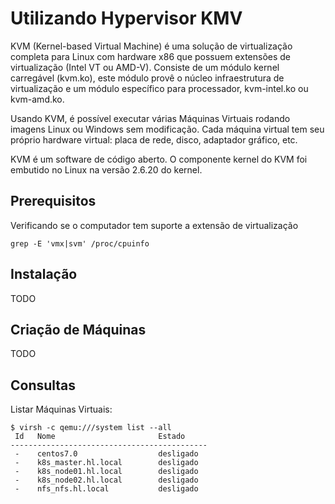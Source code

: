 # Utilizando Hypervisor KMV

KVM (Kernel-based Virtual Machine) é uma solução de virtualização completa para Linux com hardware x86 que possuem extensões de virtualização (Intel VT ou AMD-V). Consiste de um módulo kernel carregável (kvm.ko), este módulo provê o núcleo infraestrutura de virtualização e um módulo específico para processador, kvm-intel.ko ou kvm-amd.ko.

Usando KVM, é possível executar várias Máquinas Virtuais rodando imagens Linux ou Windows sem modificação. Cada máquina virtual tem seu próprio hardware virtual: placa de rede, disco, adaptador gráfico, etc.

KVM é um software de código aberto. O componente kernel do KVM foi embutido no Linux na versão 2.6.20 do kernel.


## Prerequisitos

Verificando se o computador tem suporte a extensão de virtualização

```
grep -E 'vmx|svm' /proc/cpuinfo
```

## Instalação
TODO

## Criação de Máquinas
TODO

## Consultas

Listar Máquinas Virtuais:

```
$ virsh -c qemu:///system list --all
 Id   Nome                       Estado
--------------------------------------------
 -    centos7.0                  desligado
 -    k8s_master.hl.local        desligado
 -    k8s_node01.hl.local        desligado
 -    k8s_node02.hl.local        desligado
 -    nfs_nfs.hl.local           desligado
```

